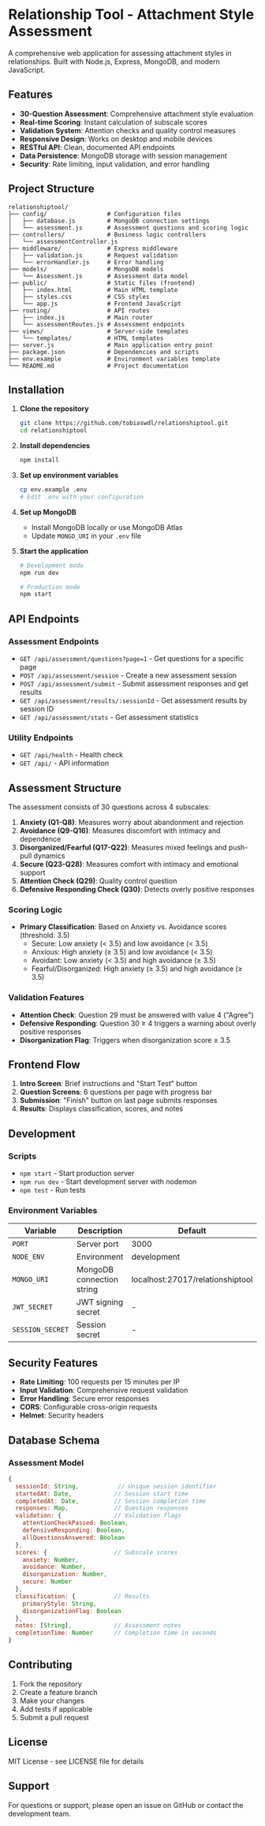 # Relationship Tool - Attachment Style Assessment

A comprehensive web application for assessing attachment styles in relationships. Built with Node.js, Express, MongoDB, and modern JavaScript.

## Features

- **30-Question Assessment**: Comprehensive attachment style evaluation
- **Real-time Scoring**: Instant calculation of subscale scores
- **Validation System**: Attention checks and quality control measures
- **Responsive Design**: Works on desktop and mobile devices
- **RESTful API**: Clean, documented API endpoints
- **Data Persistence**: MongoDB storage with session management
- **Security**: Rate limiting, input validation, and error handling

## Project Structure

```
relationshiptool/
├── config/                 # Configuration files
│   ├── database.js         # MongoDB connection settings
│   └── assessment.js       # Assessment questions and scoring logic
├── controllers/            # Business logic controllers
│   └── assessmentController.js
├── middleware/             # Express middleware
│   ├── validation.js       # Request validation
│   └── errorHandler.js     # Error handling
├── models/                 # MongoDB models
│   └── Assessment.js       # Assessment data model
├── public/                 # Static files (frontend)
│   ├── index.html          # Main HTML template
│   ├── styles.css          # CSS styles
│   └── app.js              # Frontend JavaScript
├── routing/                # API routes
│   ├── index.js            # Main router
│   └── assessmentRoutes.js # Assessment endpoints
├── views/                  # Server-side templates
│   └── templates/          # HTML templates
├── server.js               # Main application entry point
├── package.json            # Dependencies and scripts
├── env.example             # Environment variables template
└── README.md               # Project documentation
```

## Installation

1. **Clone the repository**
   ```bash
   git clone https://github.com/tobiaswdl/relationshiptool.git
   cd relationshiptool
   ```

2. **Install dependencies**
   ```bash
   npm install
   ```

3. **Set up environment variables**
   ```bash
   cp env.example .env
   # Edit .env with your configuration
   ```

4. **Set up MongoDB**
   - Install MongoDB locally or use MongoDB Atlas
   - Update `MONGO_URI` in your `.env` file

5. **Start the application**
   ```bash
   # Development mode
   npm run dev
   
   # Production mode
   npm start
   ```

## API Endpoints

### Assessment Endpoints

- `GET /api/assessment/questions?page=1` - Get questions for a specific page
- `POST /api/assessment/session` - Create a new assessment session
- `POST /api/assessment/submit` - Submit assessment responses and get results
- `GET /api/assessment/results/:sessionId` - Get assessment results by session ID
- `GET /api/assessment/stats` - Get assessment statistics

### Utility Endpoints

- `GET /api/health` - Health check
- `GET /api/` - API information

## Assessment Structure

The assessment consists of 30 questions across 4 subscales:

1. **Anxiety (Q1-Q8)**: Measures worry about abandonment and rejection
2. **Avoidance (Q9-Q16)**: Measures discomfort with intimacy and dependence
3. **Disorganized/Fearful (Q17-Q22)**: Measures mixed feelings and push-pull dynamics
4. **Secure (Q23-Q28)**: Measures comfort with intimacy and emotional support
5. **Attention Check (Q29)**: Quality control question
6. **Defensive Responding Check (Q30)**: Detects overly positive responses

### Scoring Logic

- **Primary Classification**: Based on Anxiety vs. Avoidance scores (threshold: 3.5)
  - Secure: Low anxiety (< 3.5) and low avoidance (< 3.5)
  - Anxious: High anxiety (≥ 3.5) and low avoidance (< 3.5)
  - Avoidant: Low anxiety (< 3.5) and high avoidance (≥ 3.5)
  - Fearful/Disorganized: High anxiety (≥ 3.5) and high avoidance (≥ 3.5)

### Validation Features

- **Attention Check**: Question 29 must be answered with value 4 ("Agree")
- **Defensive Responding**: Question 30 ≥ 4 triggers a warning about overly positive responses
- **Disorganization Flag**: Triggers when disorganization score ≥ 3.5

## Frontend Flow

1. **Intro Screen**: Brief instructions and "Start Test" button
2. **Question Screens**: 6 questions per page with progress bar
3. **Submission**: "Finish" button on last page submits responses
4. **Results**: Displays classification, scores, and notes

## Development

### Scripts

- `npm start` - Start production server
- `npm run dev` - Start development server with nodemon
- `npm test` - Run tests

### Environment Variables

| Variable | Description | Default |
|----------|-------------|---------|
| `PORT` | Server port | 3000 |
| `NODE_ENV` | Environment | development |
| `MONGO_URI` | MongoDB connection string | localhost:27017/relationshiptool |
| `JWT_SECRET` | JWT signing secret | - |
| `SESSION_SECRET` | Session secret | - |

## Security Features

- **Rate Limiting**: 100 requests per 15 minutes per IP
- **Input Validation**: Comprehensive request validation
- **Error Handling**: Secure error responses
- **CORS**: Configurable cross-origin requests
- **Helmet**: Security headers

## Database Schema

### Assessment Model

```javascript
{
  sessionId: String,           // Unique session identifier
  startedAt: Date,            // Session start time
  completedAt: Date,          // Session completion time
  responses: Map,             // Question responses
  validation: {               // Validation flags
    attentionCheckPassed: Boolean,
    defensiveResponding: Boolean,
    allQuestionsAnswered: Boolean
  },
  scores: {                   // Subscale scores
    anxiety: Number,
    avoidance: Number,
    disorganization: Number,
    secure: Number
  },
  classification: {           // Results
    primaryStyle: String,
    disorganizationFlag: Boolean
  },
  notes: [String],            // Assessment notes
  completionTime: Number      // Completion time in seconds
}
```

## Contributing

1. Fork the repository
2. Create a feature branch
3. Make your changes
4. Add tests if applicable
5. Submit a pull request

## License

MIT License - see LICENSE file for details

## Support

For questions or support, please open an issue on GitHub or contact the development team. 